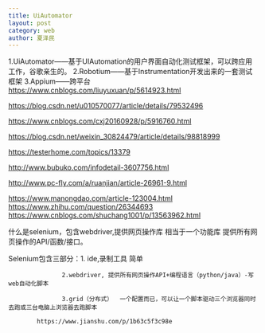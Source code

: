 ```yaml
---
title: UiAutomator
layout: post
category: web
author: 夏泽民
---
```

1.UiAutomator——基于UIAutomation的用户界面自动化测试框架，可以跨应用工作，谷歌亲生的。
2.Robotium——基于Instrumentation开发出来的一套测试框架
3.Appium——跨平台
https://www.cnblogs.com/liuyuxuan/p/5614923.html
<!-- more -->
https://blog.csdn.net/u010570077/article/details/79532496

https://www.cnblogs.com/cxj20160928/p/5916760.html

https://blog.csdn.net/weixin_30824479/article/details/98818999

https://testerhome.com/topics/13379

http://www.bubuko.com/infodetail-3607756.html

http://www.pc-fly.com/a/ruanjian/article-26961-9.html

https://www.manongdao.com/article-123004.html
https://www.zhihu.com/question/26344693
https://www.cnblogs.com/shuchang1001/p/13563962.html

什么是selenium，包含webdriver,提供网页操作库
相当于一个功能库 提供所有网页操作的API/函数/接口。

Selenium包含三部分：1. ide,录制工具 简单

                   2.webdriver, 提供所有网页操作API+编程语言（python/java）-写web自动化脚本

                   3.grid（分布式）  一个配置而已，可以让一个脚本驱动三个浏览器同时去跑或三台电脑上浏览器去跑脚本
                   
            https://www.jianshu.com/p/1b63c5f3c98e
            
            
